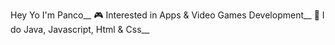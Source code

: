 Hey Yo I'm Panco__
🎮 Interested in Apps & Video Games Development__
🧐 I do Java, Javascript, Html & Css__

<!---
BOTPanzer/BOTPanzer is a ✨ special ✨ repository because its `README.md` (this file) appears on your GitHub profile.
You can click the Preview link to take a look at your changes.
--->
